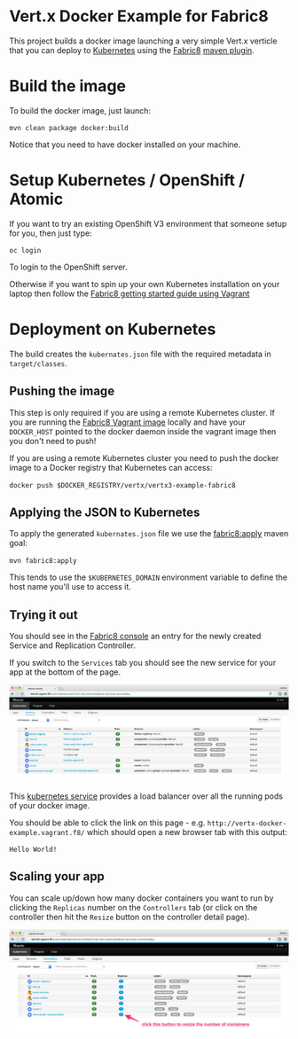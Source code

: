 # Vert.x Docker Example for Fabric8

This project builds a docker image launching a very simple Vert.x verticle that you can deploy to [Kubernetes](http://kubernetes.io/) using the [Fabric8](http://fabric8.io/) [maven plugin](http://fabric8.io/guide/mavenPlugin.html).
 
# Build the image

To build the docker image, just launch:

```
mvn clean package docker:build
```

Notice that you need to have docker installed on your machine.

# Setup Kubernetes / OpenShift / Atomic

If you want to try an existing OpenShift V3 environment that someone setup for you, then just type:

    oc login
    
To login to the OpenShift server.
    
Otherwise if you want to spin up your own Kubernetes installation on your laptop then follow the [Fabric8 getting started guide using Vagrant](http://fabric8.io/guide/getStartedVagrant.html)     

# Deployment on Kubernetes

The build creates the `kubernates.json` file with the required metadata in `target/classes`.

## Pushing the image

This step is only required if you are using a remote Kubernetes cluster. If you are running the [Fabric8 Vagrant image](http://fabric8.io/guide/getStartedVagrant.html) locally and have your `DOCKER_HOST` pointed to the docker daemon inside the vagrant image then you don't need to push!
    
If you are using a remote Kubernetes cluster you need to push the docker image to a Docker registry that Kubernetes can access:

`docker push $DOCKER_REGISTRY/vertx/vertx3-example-fabric8`

## Applying the JSON to Kubernetes

To apply the generated `kubernates.json` file we use the [fabric8:apply](http://fabric8.io/guide/mavenFabric8Apply.html) maven goal:

`mvn fabric8:apply`

This tends to use the `$KUBERNETES_DOMAIN` environment variable to define the host name you'll use to access it.

## Trying it out

You should see in the [Fabric8 console](http://fabric8.io/guide/console.html) an entry for the newly created Service and Replication Controller.
 
If you switch to the `Services` tab you should see the new service for your app at the bottom of the page. 

![Alt text](/docker-examples/vertx-docker-example-fabric8/docs/img/servicesTab.png?raw=true "Services Tab in Fabric8 Console")
 
This [kubernetes service](http://fabric8.io/guide/services.html) provides a load balancer over all the running pods of your docker image.

You should be able to click the link on this page - e.g. `http://vertx-docker-example.vagrant.f8/` which should open a new browser tab with this output:

```
Hello World!
```

## Scaling your app

You can scale up/down how many docker containers you want to run by clicking the `Replicas` number on the `Controllers` tab (or click on the controller then hit the `Resize` button on the controller detail page).

![Alt text](/docker-examples/vertx-docker-example-fabric8/docs/img/resizeControllerTab.png?raw=true "Controllers Tab in Fabric8 Console")


